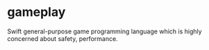 # gameplay
Swift general-purpose game programming language which is highly concerned about safety, performance.
